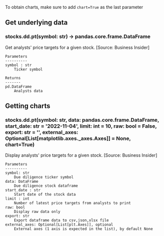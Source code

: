To obtain charts, make sure to add `chart=True` as the last parameter

## Get underlying data 
### stocks.dd.pt(symbol: str) -> pandas.core.frame.DataFrame

Get analysts' price targets for a given stock. [Source: Business Insider]

    Parameters
    ----------
    symbol : str
        Ticker symbol

    Returns
    -------
    pd.DataFrame
        Analysts data

## Getting charts 
### stocks.dd.pt(symbol: str, data: pandas.core.frame.DataFrame, start_date: str = '2022-11-04', limit: int = 10, raw: bool = False, export: str = '', external_axes: Optional[List[matplotlib.axes._axes.Axes]] = None, chart=True)

Display analysts' price targets for a given stock. [Source: Business Insider]

    Parameters
    ----------
    symbol: str
        Due diligence ticker symbol
    data: DataFrame
        Due diligence stock dataframe
    start_date : str
        Start date of the stock data
    limit : int
        Number of latest price targets from analysts to print
    raw: bool
        Display raw data only
    export: str
        Export dataframe data to csv,json,xlsx file
    external_axes: Optional[List[plt.Axes]], optional
        External axes (1 axis is expected in the list), by default None
